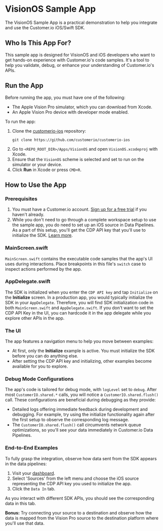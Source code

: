 # VisionOS Sample App

The VisionOS Sample App is a practical demonstration to help you integrate and use the Customer.io iOS/Swift SDK.

## Who Is This App For?

This sample app is designed for VisionOS and iOS developers who want to get hands-on experience with Customer.io's code samples. It's a tool to help you validate, debug, or enhance your understanding of Customer.io's APIs.

## Run the App

Before running the app, you must have one of the following:
* The Apple Vision Pro simulator, which you can download from Xcode.
* An Apple Vision Pro device with developer mode enabled.

To run the app:

1. Clone the [customerio-ios](https://github.com/customerio/customerio-ios) repository:
   ```
   git clone https://github.com/customerio/customerio-ios
   ```
2. Go to `<REPO_ROOT_DIR>/Apps/VisionOS` and open `VisionOS.xcodeproj` with Xcode.
3. Ensure that the `VisionOS` scheme is selected and set to run on the simulator or your device.
4. Click **Run** in Xcode or press `CMD+R`.

## How to Use the App

### Prerequisites
1. You must have a Customer.io account. [Sign up for a free trial](https://fly.customer.io/signup) if you haven't already.
2. While you don't need to go through a complete workspace setup to use the sample app, you do need to set up an iOS source in Data Pipelines. As a part of this setup, you'll get the CDP API key that you'll use to initialize the SDK. [Learn more](https://customer.io/docs/sdk/ios/getting-started/auth/#set-up-a-new-source).

### MainScreen.swift
`MainScreen.swift` contains the executable code samples that the app's UI uses during interactions. Place breakpoints in this file's `switch` case to inspect actions performed by the app.

### AppDelegate.swift
The SDK is initialized when you enter the `CDP API key` and tap `Initialize` on the **Initialize** screen. In a production app, you would typically initialize the SDK in your `AppDelegate`. Therefore, you will find SDK initialization code in both `MainScreen.swift` and `AppDelegate.swift`. If you don't want to set the CDP API Key in the UI, you can hardcode it in the app delegate while you explore other APIs in the app.

### The UI
The app features a navigation menu to help you move between examples:

* At first, only the **Initialize** example is active. You must initialize the SDK before you can do anything else.
* After setting the CDP API key and initializing, other examples become available for you to explore.

### Debug Mode Configurations
The app's code is tailored for debug mode, with `logLevel` set to `debug`. After most `CustomerIO.shared.*` calls, you will notice a `CustomerIO.shared.flush()` call. These configurations are beneficial during debugging as they provide:

- Detailed logs offering immediate feedback during development and debugging. For example, try using the initialize functionality again after the first setup to observe the corresponding log message.
- The `CustomerIO.shared.flush()` call circumvents network queue optimizations, so you'll see your data immediately in Customer.io Data Pipelines.

### End-to-End Examples
To fully grasp the integration, observe how data sent from the SDK appears in the data pipelines:

1. Visit your [dashboard](https://fly.customer.io/workspaces/sources).
2. Select 'Sources' from the left menu and choose the iOS source representing the CDP API key you used to initialize the app.
3. Click the `Data In` tab.

As you interact with different SDK APIs, you should see the corresponding data in this tab.

**Bonus:**
Try connecting your source to a destination and observe how the data is mapped from the Vision Pro source to the destination platform where you'll use that data.